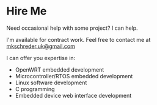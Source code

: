 Hire Me
====

Need occasional help with some project? I can help. 

I'm available for contract work. Feel free to contact me at
<mkschreder.uk@gmail.com>

I can offer you expertise in: 

* OpenWRT embedded development
* Microcontroller/RTOS embedded development
* Linux software development
* C programming 
* Embedded device web interface development

